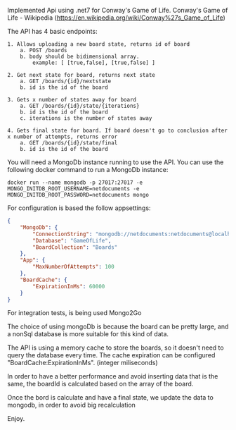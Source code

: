 Implemented Api using .net7 for Conway's Game of Life. Conway's Game of Life - Wikipedia (https://en.wikipedia.org/wiki/Conway%27s_Game_of_Life)

The API has 4 basic endpoints:

	1. Allows uploading a new board state, returns id of board
		a. POST /boards
		b. body should be bidimensional array. 
			example: [ [true,false], [true,false] ]

	2. Get next state for board, returns next state
		a. GET /boards/{id}/nextstate
		b. id is the id of the board

	3. Gets x number of states away for board
		a. GET /boards/{id}/state/{iterations}
		b. id is the id of the board
		c. iterations is the number of states away

	4. Gets final state for board. If board doesn't go to conclusion after x number of attempts, returns error
		a. GET /boards/{id}/state/final
		b. id is the id of the board


You will need a MongoDb instance running to use the API. You can use the following docker command to run a MongoDb instance:

	docker run --name mongodb -p 27017:27017 -e MONGO_INITDB_ROOT_USERNAME=netdocuments -e MONGO_INITDB_ROOT_PASSWORD=netdocuments mongo

For configuration is based the follow appsettings:
```json
{
	"MongoDb": {
		"ConnectionString": "mongodb://netdocuments:netdocuments@localhost:27017/admin",
		"Database": "GameOfLife",
		"BoardCollection": "Boards"
	},
	"App": {
		"MaxNumberOfAttempts": 100
	},
	"BoardCache": {
		"ExpirationInMs": 60000
	}
}
```

For integration tests, is being used Mongo2Go

The choice of using mongoDb is because the board can be pretty large, and a nonSql database is more suitable for this kind of data.

The API is using a memory cache to store the boards, so it doesn't need to query the database every time. 
The cache expiration can be configured "BoardCache:ExpirationInMs". (integer miliseconds)

In order to have a better performance and avoid inserting data that is the same,
the boardId is calculated based on the array of the board.

Once the bord is calculate and have a final state, we update the data to mongodb, in order to avoid big recalculation


Enjoy.